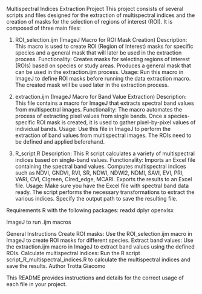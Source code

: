 Multispectral Indices Extraction Project
This project consists of several scripts and files designed for the extraction of multispectral indices and the creation of masks for the selection of regions of interest (ROI). It is composed of three main files:

1. ROI_selection.ijm (ImageJ Macro for ROI Mask Creation)
Description: This macro is used to create ROI (Region of Interest) masks for specific species and a general mask that will later be used in the extraction process.
Functionality:
Creates masks for selecting regions of interest (ROIs) based on species or study areas.
Produces a general mask that can be used in the extraction.ijm process.
Usage:
Run this macro in ImageJ to define ROI masks before running the data extraction macro.
The created mask will be used later in the extraction process.

2. extraction.ijm (ImageJ Macro for Band Value Extraction)
Description: This file contains a macro for ImageJ that extracts spectral band values from multispectral images.
Functionality:
The macro automates the process of extracting pixel values from single bands.
Once a species-specific ROI mask is created, it is used to gather pixel-by-pixel values of individual bands.
Usage:
Use this file in ImageJ to perform the extraction of band values from multispectral images.
The ROIs need to be defined and applied beforehand.

3. R_script.R
Description: This R script calculates a variety of multispectral indices based on single-band values.
Functionality:
Imports an Excel file containing the spectral band values.
Computes multispectral indices such as NDVI, GNDVI, RVI, SR, NDWI, NDWI2, NDMI, SAVI, EVI, PRI, VARI, CVI, CIgreen, CIred_edge, MCARI.
Exports the results to an Excel file.
Usage:
Make sure you have the Excel file with spectral band data ready.
The script performs the necessary transformations to extract the various indices.
Specify the output path to save the resulting file.

Requirements
R with the following packages:
readxl
dplyr
openxlsx

ImageJ to run .ijm macros

General Instructions
Create ROI masks: Use the ROI_selection.ijm macro in ImageJ to create ROI masks for different species.
Extract band values: Use the extraction.ijm macro in ImageJ to extract band values using the defined ROIs.
Calculate multispectral indices: Run the R script script_R_multispectral_indices.R to calculate the multispectral indices and save the results.
Author
Trotta Giacomo


This README provides instructions and details for the correct usage of each file in your project.
